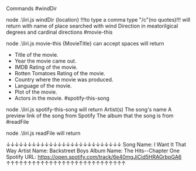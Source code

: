 Commands
#windDir
<!-- example↓ -->
node .\liri.js windDir {location}
!!!to type a comma type "/c"(no quotes)!!!
will return with name of place searched with wind Direction in meatorilgical degrees and cardinal directions
#movie-this
<!-- example↓ -->
node .\liri.js movie-this {MovieTitle}
can accept spaces
will return
   * Title of the movie.
   * Year the movie came out.
   * IMDB Rating of the movie.
   * Rotten Tomatoes Rating of the movie.
   * Country where the movie was produced.
   * Language of the movie.
   * Plot of the movie.
   * Actors in the movie.
#spotify-this-song
<!-- example↓ -->
node .\liri.js spotify-this-song
will return
Artist(s)
The song's name
A preview link of the song from Spotify
The album that the song is from 
#readFile
<!-- example↓ -->
node .\liri.js readFile 
will return 


↓↓↓↓↓↓↓↓↓↓↓↓↓↓↓↓↓↓↓↓↓↓↓↓↓↓↓
Song Name: I Want It That Way
Artist Name: Backstreet Boys
Album Name:  The Hits--Chapter One
Spotify URL: https://open.spotify.com/track/6e40mgJiCid5HRAGrbpGA6
↑↑↑↑↑↑↑↑↑↑↑↑↑↑↑↑↑↑↑↑↑↑↑↑↑↑↑↑